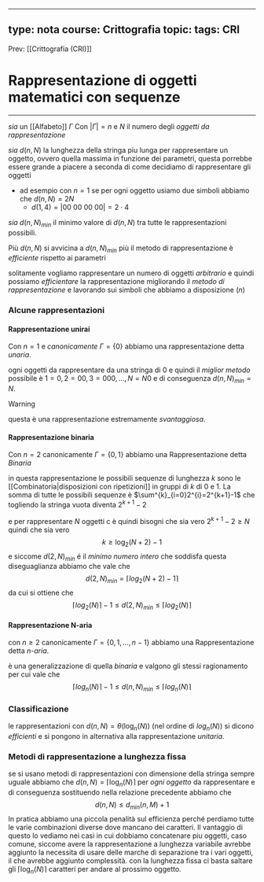 
---
type: nota
course: Crittografia
topic: 
tags: CRI
---

Prev: [[Crittografia (CRI)]]

# Rappresentazione di oggetti matematici con sequenze
---
_sia_ un [[Alfabeto]]  $\Gamma$ Con $|\Gamma| = n$ e $N$  il numero degli _oggetti da rappresentazione_

_sia_ $d(n,N)$ la lunghezza della stringa piu lunga per rappresentare un oggetto, ovvero quella massima in funzione dei parametri, questa porrebbe essere grande a piacere a seconda di come decidiamo di rappresentare gli oggetti 
- ad esempio con $n=1$ se per ogni oggetto usiamo due simboli abbiamo che $d(n,N)=2N$
	- $d(1,4)=|00\ 00\ 00\ 00|=2\cdot 4$
		
_sia_ $d(n,N)_{min}$ il minimo valore di $d(n,N)$ tra tutte le rappresentazioni possibili.

Più $d(n,N)$ si avvicina a $d(n,N)_{min}$ più il metodo di  rappresentazione è _efficiente_ rispetto ai parametri

solitamente vogliamo rappresentare un numero di oggetti _arbitrario_ e quindi possiamo _efficientare_ la rappresentazione  migliorando il _metodo di rappresentazione_ e lavorando sui simboli che abbiamo a disposizione ($n$)

### Alcune rappresentazioni
#### Rappresentazione unirai
Con $n=1$ e _canonicamente_ $\Gamma = \{0\}$ abbiamo una rappresentazione detta _unaria_. 

ogni oggetti da rappresentare da una stringa di $0$ e quindi il _miglior metodo_ possibile è $1=0,2=00,3=000, \dots,N=N0$ e di conseguenza $d(n,N)_{min} =N$.

> [!warning]
> questa è una rappresentazione estremamente _svantaggiosa_. 


#### Rappresentazione binaria
Con $n=2$ canonicamente $\Gamma = \{0,1\}$  abbiamo una  Rappresentazione detta _Binaria_

in questa rappresentazione le possibili sequenze di lunghezza $k$ sono le [[Combinatoria|disposizioni con ripetizioni]] in gruppi di $k$ di $0$ e $1$. La somma di tutte le possibili sequenze è $\sum^{k}_{i=0}2^{i}=2^{k+1}-1$ che togliendo la stringa vuota diventa $2^{k+1}-2$

e per rappresentare $N$ oggetti c è quindi bisogni che sia vero $2^{k+1}-2\geq N$ quindi che sia vero
$$k \geq \log_{2}(N+2)-1$$
e siccome $d(2,N)_{min}$ é il _minimo numero intero_ che soddisfa questa diseguaglianza abbiamo che vale che 
$$d(2,N)_{min}=\left \lceil log_2(N+2)-1 \right\rceil$$
da cui si ottiene che
$$\left \lceil log_2(N) \right\rceil -1 \leq d(2,N)_{min} \leq \left \lceil log_2(N) \right\rceil$$


#### Rappresentazione N-aria
con $n\geq 2$ canonicamente $\Gamma = \{0,1,\dots,n-1\}$  abbiamo una  Rappresentazione detta _n-aria_.

è una generalizzazione di quella _binaria_ e valgono gli stessi ragionamento per cui vale che 
$$\left \lceil log_n(N) \right\rceil -1 \leq d(n,N)_{min} \leq \left \lceil log_n(N) \right\rceil$$


### Classificazione
le rappresentazioni con $d(n,N) = \theta(\log_{n}(N))$ (nel ordine di $log_n(N)$)  si dicono _efficienti_ e si pongono in alternativa alla rappresentazione _unitaria_.

### Metodi di rappresentazione a lunghezza fissa
se si usano metodi di rappresentazioni  con dimensione della stringa sempre uguale abbiamo che $d(n,N)=\lceil \log_{n}(N)\rceil$ per _ogni oggetto_ da rappresentare e di conseguenza  sostituendo nella relazione precedente abbiamo che $$d(n,N)\leq d_{min}(n,M)+1$$
In pratica abbiamo una piccola penalità sul efficienza perché perdiamo tutte le varie combinazioni diverse dove mancano dei caratteri. Il vantaggio di questo lo vediamo nei casi in cui dobbiamo concatenare piu oggetti, caso comune, siccome avere la rappresentazione a lunghezza variabile avrebbe aggiunto la necessita di usare delle marche di separazione tra i vari oggetti, il che avrebbe aggiunto complessità. 
con la lunghezza fissa ci basta saltare gli $\lceil \log_{n}(N)\rceil$ caratteri per andare al prossimo oggetto.

 